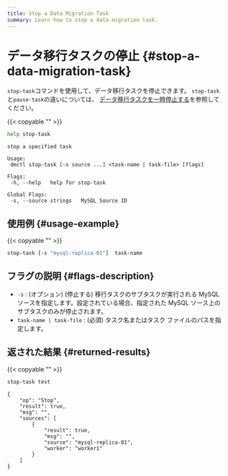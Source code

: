 ```yaml
---
title: Stop a Data Migration Task
summary: Learn how to stop a data migration task.
---
```


# データ移行タスクの停止 {#stop-a-data-migration-task}

`stop-task`コマンドを使用して、データ移行タスクを停止できます。 `stop-task`と`pause-task`の違いについては、 [データ移行タスクを一時停止する](/dm/dm-pause-task.md)を参照してください。

{{< copyable "" >}}

```bash
help stop-task
```

```
stop a specified task

Usage:
 dmctl stop-task [-s source ...] <task-name | task-file> [flags]

Flags:
 -h, --help   help for stop-task

Global Flags:
 -s, --source strings   MySQL Source ID
```

## 使用例 {#usage-example}

{{< copyable "" >}}

```bash
stop-task [-s "mysql-replica-01"]  task-name
```

## フラグの説明 {#flags-description}

-   `-s` : (オプション) (停止する) 移行タスクのサブタスクが実行される MySQL ソースを指定します。設定されている場合、指定された MySQL ソース上のサブタスクのみが停止されます。
-   `task-name | task-file` : (必須) タスク名またはタスク ファイルのパスを指定します。

## 返された結果 {#returned-results}

{{< copyable "" >}}

```bash
stop-task test
```

```
{
    "op": "Stop",
    "result": true,
    "msg": "",
    "sources": [
        {
            "result": true,
            "msg": "",
            "source": "mysql-replica-01",
            "worker": "worker1"
        }
    ]
}
```
